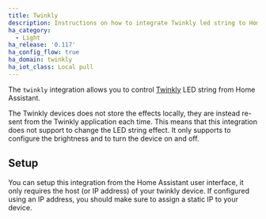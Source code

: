 ```yaml
---
title: Twinkly
description: Instructions on how to integrate Twinkly led string to Home Assistant.
ha_category:
  - Light
ha_release: '0.117'
ha_config_flow: true
ha_domain: twinkly
ha_iot_class: Local pull
---
```


The `twinkly` integration allows you to control [Twinkly](https://twinkly.com/) LED string from Home Assistant.

The Twinkly devices does not store the effects locally, they are instead re-sent from the Twinkly application each time.
This means that this integration does not support to change the LED string effect.
It only supports to configure the brightness and to turn the device on and off.

## Setup

You can setup this integration from the Home Assistant user interface,
it only requires the host (or IP address) of your twinkly device.
If configured using an IP address, you should make sure to assign a static IP to your device.
